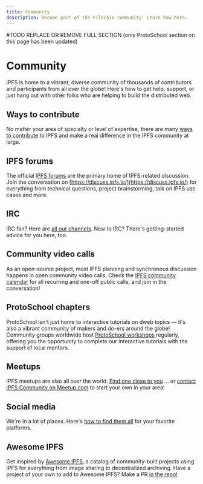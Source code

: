 ```yaml
---
title: Community
description: Become part of the Filecoin community! Learn how here.
---
```

#TODO REPLACE OR REMOVE FULL SECTION (only ProtoSchool section on this page has been updated)
# Community

IPFS is home to a vibrant, diverse community of thousands of contributors and participants from all over the globe! Here's how to get help, support, or just hang out with other folks who are helping to build the distributed web.

## Ways to contribute

No matter your area of specialty or level of expertise, there are many [ways to contribute](/community/contribute/ways-to-contribute/) to IPFS and make a real difference in the IPFS community at large.

## IPFS forums

The official [IPFS forums](https://discuss.ipfs.io/) are the primary home of IPFS-related discussion. Join the conversation on [https://discuss.ipfs.io/](https://discuss.ipfs.io/) for everything from technical questions, project brainstorming, talk on IPFS use cases and more.

## IRC

IRC fan? Here are [all our channels](irc). New to IRC? There's getting-started advice for you here, too.

## Community video calls

As an open-source project, most IPFS planning and synchronous discussion happens in open community video calls. Check the [IPFS community calendar](https://calendar.google.com/calendar/embed?src=ipfs.io_eal36ugu5e75s207gfjcu0ae84@group.calendar.google.com) for all recurring and one-off public calls, and join in the conversation!

## ProtoSchool chapters

ProtoSchool isn't just home to interactive tutorials on dweb topics — it's also a vibrant community of makers and do-ers around the globe! Community groups worldwide host [ProtoSchool workshops](https://proto.school/#/events) regularly, offering you the opportunity to complete our interactive tutorials with the support of local mentors.

## Meetups

IPFS meetups are also all over the world. [Find one close to you](https://www.meetup.com/members/249142444/) ... or [contact IPFS Community on Meetup.com](https://secure.meetup.com/messages/?new_convo=true&member_id=249142444&name=IPFS+Community) to start your own in your area!

## Social media

We're in a lot of places. Here's [how to find them all](social-media) for your favorite platforms.

## Awesome IPFS

Get inspired by [Awesome IPFS](https://awesome.ipfs.io/), a catalog of community-built projects using IPFS for everything from image sharing to decentralized archiving. Have a project of your own to add to Awesome IPFS? Make a PR [in the repo!](https://github.com/ipfs/awesome-ipfs)
